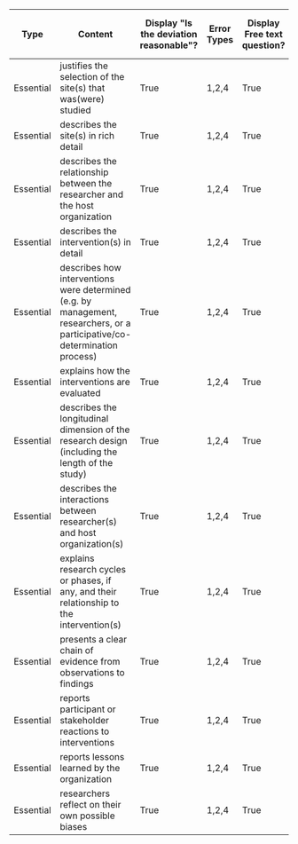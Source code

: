 | Type      | Content                                                                                                                    | Display "Is the deviation reasonable"? | Error Types | Display Free text question? | Free Text Question Label |
| --------- | -------------------------------------------------------------------------------------------------------------------------- | -------------------------------------- | ----------- | --------------------------- | ------------------------ |
| Essential | justifies the selection of the site(s) that was(were) studied                                                              | True                                   | 1,2,4       | True                        | True                     |
| Essential | describes the site(s) in rich detail                                                                                       | True                                   | 1,2,4       | True                        | True                     |
| Essential | describes the relationship between the researcher and the host organization                                                | True                                   | 1,2,4       | True                        | True                     |
| Essential | describes the intervention(s) in detail                                                                                    | True                                   | 1,2,4       | True                        | True                     |
| Essential | describes how interventions were determined (e.g. by management, researchers, or a participative/co-determination process) | True                                   | 1,2,4        | True                      | True                     |
| Essential | explains how the interventions are evaluated                                                                               | True                                   | 1,2,4       | True                        | True                     |
| Essential | describes the longitudinal dimension of the research design (including the length of the study)                            | True                                   | 1,2,4       | True                        | True                     |
| Essential | describes the interactions between researcher(s) and host organization(s)                                                  | True                                   | 1,2,4       | True                        | True                     |
| Essential | explains research cycles or phases, if any, and their relationship to the intervention(s)                                  | True                                   | 1,2,4       | True                        | True                     |
| Essential | presents a clear chain of evidence from observations to findings                                                           | True                                   | 1,2,4       | True                        | True                     |
| Essential | reports participant or stakeholder reactions to interventions                                                              | True                                   | 1,2,4       | True                        | True                     |
| Essential | reports lessons learned by the organization                                                                                | True                                   | 1,2,4       | True                        | True                     |
| Essential | researchers reflect on their own possible biases                                                                           | True                                   | 1,2,4       | True                        | Test                     |
